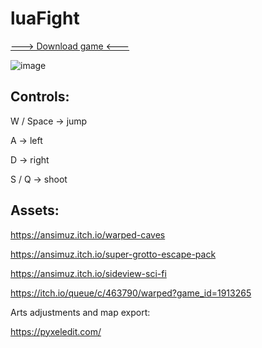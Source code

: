 # luaFight

[---> Download game <---](https://github.com/DeadMadman/luaFight/files/10861287/luaFight.zip)

![image](https://user-images.githubusercontent.com/31730144/222148067-8d7abe36-2dd1-4d7a-a2c2-27f50e3c7048.png)

## Controls: 

W / Space -> jump

A -> left

D -> right

S / Q -> shoot

## Assets: 

https://ansimuz.itch.io/warped-caves

https://ansimuz.itch.io/super-grotto-escape-pack

https://ansimuz.itch.io/sideview-sci-fi

https://itch.io/queue/c/463790/warped?game_id=1913265

Arts adjustments and map export:

https://pyxeledit.com/
